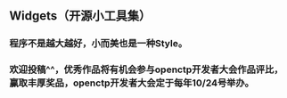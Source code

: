 ## Widgets（开源小工具集）

### 程序不是越大越好，小而美也是一种Style。
### 欢迎投稿^^，优秀作品将有机会参与openctp开发者大会作品评比，赢取丰厚奖品，openctp开发者大会定于每年10/24号举办。
